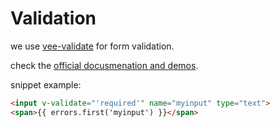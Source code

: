 # Validation

we use [vee-validate](https://baianat.github.io/vee-validate/) for form validation.

check the [official docusmenation and demos](https://baianat.github.io/vee-validate/).

snippet example:

```html
<input v-validate="'required'" name="myinput" type="text">
<span>{{ errors.first('myinput') }}</span>
```